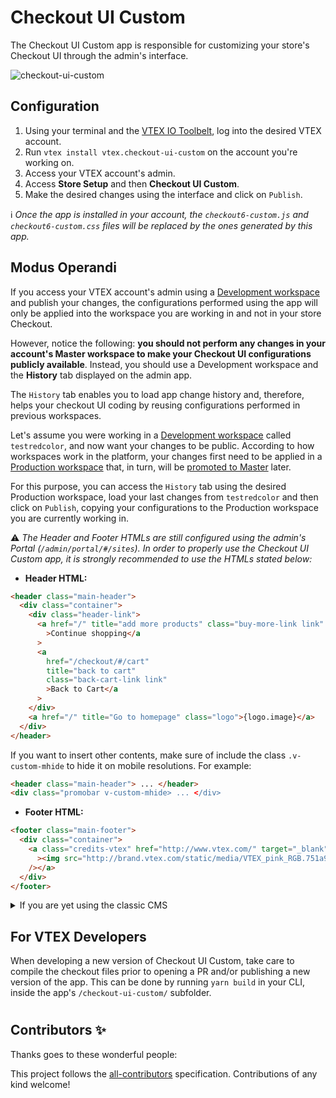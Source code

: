# Checkout UI Custom

The Checkout UI Custom app is responsible for customizing your store's Checkout UI through the admin's interface.

![checkout-ui-custom](https://user-images.githubusercontent.com/52087100/91737149-11cc4980-eb85-11ea-9b74-a54721de67bc.png)

## Configuration

1. Using your terminal and the [VTEX IO Toolbelt](https://vtex.io/docs/recipes/development/vtex-io-cli-installment-and-command-reference), log into the desired VTEX account.
2. Run `vtex install vtex.checkout-ui-custom` on the account you're working on.
3. Access your VTEX account's admin.
4. Access **Store Setup** and then **Checkout UI Custom**.
5. Make the desired changes using the interface and click on `Publish`.

:information_source: _Once the app is installed in your account, the `checkout6-custom.js` and `checkout6-custom.css` files will be replaced by the ones generated by this app._

## Modus Operandi

If you access your VTEX account's admin using a [Development workspace](https://vtex.io/docs/concepts/workspace/) and publish your changes, the configurations performed using the app will only be applied into the workspace you are working in and not in your store Checkout.

However, notice the following: **you should not perform any changes in your account's Master workspace to make your Checkout UI configurations publicly available**. Instead, you should use a Development workspace and the **History** tab displayed on the admin app.

The `History` tab enables you to load app change history and, therefore, helps your checkout UI coding by reusing configurations performed in previous workspaces.

Let's assume you were working in a [Development workspace](https://vtex.io/docs/recipes/development/creating-a-development-workspace) called `testredcolor`, and now want your changes to be public. According to how workspaces work in the platform, your changes first need to be applied in a [Production workspace](https://vtex.io/docs/recipes/development/creating-a-production-workspace) that, in turn, will be [promoted to Master](https://vtex.io/docs/recipes/development/promoting-a-workspace-to-master) later.

For this purpose, you can access the `History` tab using the desired Production workspace, load your last changes from `testredcolor` and then click on `Publish`, copying your configurations to the Production workspace you are currently working in.

:warning: _The Header and Footer HTMLs are still configured using the admin's Portal (`/admin/portal/#/sites`). In order to properly use the Checkout UI Custom app, it is strongly recommended to use the HTMLs stated below:_

- **Header HTML:**

```html
<header class="main-header">
  <div class="container">
    <div class="header-link">
      <a href="/" title="add more products" class="buy-more-link link"
        >Continue shopping</a
      >
      <a
        href="/checkout/#/cart"
        title="back to cart"
        class="back-cart-link link"
        >Back to Cart</a
      >
    </div>
    <a href="/" title="Go to homepage" class="logo">{logo.image}</a>
  </div>
</header>
```

If you want to insert other contents, make sure of include the class `.v-custom-mhide` to hide it on mobile resolutions. For example:

```html
<header class="main-header"> ... </header>
<div class="promobar v-custom-mhide> ... </div>
```

- **Footer HTML:**

```html
<footer class="main-footer">
  <div class="container">
    <a class="credits-vtex" href="http://www.vtex.com/" target="_blank"
      ><img src="http://brand.vtex.com/static/media/VTEX_pink_RGB.751a9fb5.svg"
    /></a>
  </div>
</footer>
```

<details>
  <summary>If you are yet using the classic CMS</summary>
  You can create a workspace and install the app by there. While using the app, you will need apply your changes and copy/paste the content of the files to your portal.
</details>

## For VTEX Developers

When developing a new version of Checkout UI Custom, take care to compile the checkout files prior to opening a PR and/or publishing a new version of the app. This can be done by running `yarn build` in your CLI, inside the app's `/checkout-ui-custom/` subfolder.

#

<!-- DOCS-IGNORE:start -->

## Contributors ✨

Thanks goes to these wonderful people:

<!-- ALL-CONTRIBUTORS-LIST:START - Do not remove or modify this section -->
<!-- prettier-ignore-start -->
<!-- markdownlint-disable -->
<!-- markdownlint-enable -->
<!-- prettier-ignore-end -->

<!-- ALL-CONTRIBUTORS-LIST:END -->

This project follows the [all-contributors](https://github.com/all-contributors/all-contributors) specification. Contributions of any kind welcome!

<!-- DOCS-IGNORE:end -->
